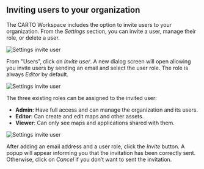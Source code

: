 ## Inviting users to your organization 

The CARTO Workspace includes the option to invite users to your organization. From the *Settings* section, you can invite a user, manage their role, or delete a user.

![Settings invite user](/img/cloud-native-workspace/settings/settings_list_of_users.png)

From "Users", click on *Invite user*. A new dialog screen will open allowing you invite users by sending an email and select the user role. The role is always *Editor* by default.

![Settings invite user](/img/cloud-native-workspace/settings/settings_invite_user_initial_dialog.png)

The three existing roles can be assigned to the invited user:

- **Admin**: Have full access and can manage the organization and its users.
- **Editor**: Can create and edit maps and other assets.
- **Viewer**: Can only see maps and applications shared with them.

![Settings invite user](/img/cloud-native-workspace/settings/settings_invite_user_roles.png)

<!-- Click *Invite user* to invite users by sending an email. You must also select the user role as Admin (have full access and can manage the organization and its users), Editor (can create and edit maps and other assets) or Viewer (can only see maps and applications shared with them). -->

After adding an email address and a user role, click the *Invite* button. A popup will appear informing you that the invitation has been correctly sent. Otherwise, click on *Cancel* if you don’t want to sent the invitation.